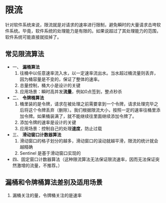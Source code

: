 # 限流

针对软件系统来说，限流就是对请求的速率进行限制，避免瞬时的大量请求击垮软件系统。毕竟，软件系统的处理能力是有限的。如果说超过了其处理能力的范围，软件系统可能直接就挂掉了。

## 常见限流算法

- 一、 **漏桶算法**
   1. 往桶中以任意速率流入水，以一定速率流出水。当水超过桶流量则丢弃，因为桶容量是不变的，保证了整体的速率。
   2. 总量控制，桶大小是设计的关键
   3. 应用场景：瞬时高并发**流量**，例如0点签到，整点秒杀
- 二、 **令牌桶算法**
   1. 桶里装的是令牌，请求在被处理之前需要拿到一个令牌，请求处理完毕之后将这个令牌丢弃（删除）。我们根据限流大小，按照一定的速率往桶里添加令牌。如果桶装满了，就不能继续往里面继续添加令牌了。 
   2. 添加令牌的速率是设计的关键
   3. 应用场景：控制自己的处理**速度**，防止过载
- 三、 **滑动窗口计数器算法**
   1. 滑动窗口的格子划分的越多，滑动窗口的滚动就越平滑，限流的统计就会越精确
   2. Sentinel 是基于滑动窗口实现的
- 四、固定窗口计数器算法（这种限流算法无法保证限流速率，因而无法保证突然激增的流量，不推荐。）

## 漏桶和令牌桶算法差别及适用场景

1. 漏桶关注的量，令牌桶关注的是速率
